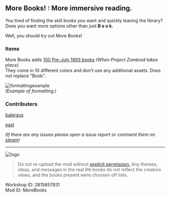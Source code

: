 ## More Books! : More immersive reading.


You tired of finding the skill books you want and quickly leaving the library? <br>
Does you want more options other than just **B o o k.**

Well, you should try out More Books!


### Items

More Books adds [100 Pre-July 1993 books](https://pastebin.com/NiDsbH2D) *(When Project Zomboid takes place).* <br>
They come in 10 different colors and don't use any additional assets.
Does not replace "Book".

![formattingexample](https://i.imgur.com/KUCY781.png)<br>
*(Example of formatting.)*


### Contributers 

[balergus](https://steamcommunity.com/profiles/76561198046694819/)

[east](https://steamcommunity.com/profiles/76561198867427025/)

*(If there are any issues please open a issue report or comment them on [steam](https://steamcommunity.com/sharedfiles/filedetails/?id=2815857931))*


----------------------------------------

![logo](https://i.imgur.com/2sobGMq.gif)

 >Do *not* re-upload the mod without [explicit permission.](http://theindiestone.com/forums/index.php/topic/2530-mod-permissions/?p=36478)
Any themes, ideas, and messages in the real life books do not reflect the creators views, and the books present were choosen off lists.


Workshop ID: 2815857931 <br>
Mod ID: MoreBooks